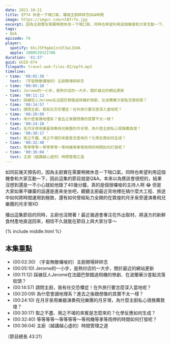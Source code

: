 ```yaml
---
date: 2021-10-21
title: EP74 休息一下喘口氣，囉唆主廚碎碎念Q&A時間
image: https://imgur.com/nlBfrfn.jpg
excerpt: 因為主廚實在需要稍微休息一下喘口氣，同時也希望利用這個機會和大家互動一下，因此這集的節目就是Q&A。歡迎來聽聽主廚最近背地裡在搞什麼大工程、旅途中如何將時間運用到極致，還有如何曾經恥力全開的在敦煌的月牙泉旁邊演奏飛兒樂團的月牙灣XD
tags:
- Q&A
episode: 74
player:
  spotify: 6hcJ5F9gAeIzsSFZwL2bOA
  apple: 1000539322786
duration: '41:37'
guid: GUID-074
filepath: travel-wok-files-02/ep74.mp3
timeline:
- time: '00:02:30 '
  text: （宇宙無敵囉唆的）主廚開場碎碎念
- time: '00:05:10 '
  text: Jerome的一小步，是熱炒店的一大步，關於最近的網站更新
- time: '00:11:12 '
  text: 踩線狂人Jerome在法國巴黎錯過飛機的慘劇、在波蘭華沙差點流落街頭？
- time: '00:14:57 '
  text: 請問主廚，我有社交恐懼症！在外旅行要怎麼深入當地呢？
- time: '00:20:09 '
  text: 為什麼會讀地理系？進去之後跟想像的其實不太一樣？
- time: '00:24:10 '
  text: 在月牙泉用樂器演奏飛兒樂團的月牙灣，為什麼主廚私心很推薦敦煌？
- time: '00:30:17 '
  text: 取之不盡、用之不竭的來賓是怎麼來的？化學反應如何生成？
- time: '00:32:40 '
  text: 等等等等～等等等等～等飛機等車等雨停的時間如何打發呢？
- time: '00:36:04 '
  text: 主廚（越講越心虛的）時間管理之道
---
```


如同前幾天預告的，因為主廚實在需要稍微休息一下喘口氣，同時也希望利用這個機會和大家互動一下，因此這集的節目就是Q&A。本來以為應該會很短的，結果沒想到還是一不小心就給他錄了40幾分鐘，真的是個很囉唆的主持人啊 😂 但是大家如果不嫌棄的話還是進來坐坐吧，聽聽主廚最近背地裡在搞什麼大工程、旅途中如何將時間運用到極致，還有如何曾經恥力全開的在敦煌的月牙泉旁邊演奏飛兒樂團的月牙灣XD

播出這集節目的同時，主廚也沒閒著！最近幾週會專注在外出取材，將遠方的新鮮食材產地直送回來，相信不久就能在節目上與大家分享～

{% include middle.html %}

## 本集重點

* (00:02:30) （宇宙無敵囉唆的）主廚開場碎碎念
* (00:05:10) Jerome的一小步，是熱炒店的一大步，關於最近的網站更新
* (00:11:12) 踩線狂人Jerome在法國巴黎錯過飛機的慘劇、在波蘭華沙差點流落街頭？
* (00:14:57) 請問主廚，我有社交恐懼症！在外旅行要怎麼深入當地呢？
* (00:20:09) 為什麼會讀地理系？進去之後跟想像的其實不太一樣？
* (00:24:10) 在月牙泉用樂器演奏飛兒樂團的月牙灣，為什麼主廚私心很推薦敦煌？
* (00:30:17) 取之不盡、用之不竭的來賓是怎麼來的？化學反應如何生成？
* (00:32:40) 等等等等～等等等等～等飛機等車等雨停的時間如何打發呢？
* (00:36:04) 主廚（越講越心虛的）時間管理之道

（節目總長 43:21）
